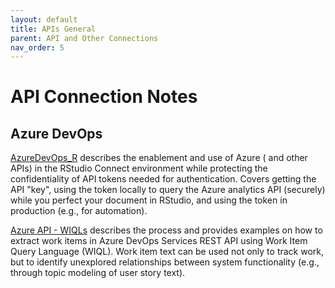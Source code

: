 ```yaml
---
layout: default
title: APIs General
parent: API and Other Connections
nav_order: 5
---
```


# API Connection Notes

## Azure DevOps

[AzureDevOps_R](https://github.com/AMNakamura/API/blob/main/AzureDevOps_R.md) describes the enablement and use of Azure (
and other APIs) in the RStudio Connect environment while protecting the confidentiality of API tokens needed for authentication. Covers getting  the API "key", using the token locally to query the Azure analytics API (securely) while you perfect your document in RStudio, and using the token in production (e.g., for automation). 

[Azure API - WIQLs](https://github.com/AMNakamura/API/blob/main/Azure_WIQL_Example.md) describes the process and provides examples on how to extract work items in Azure DevOps Services REST API using Work Item Query Language (WIQL). Work item text can be used not only to track work, but to identify unexplored relationships between system functionality (e.g., through topic modeling of user story text).  
